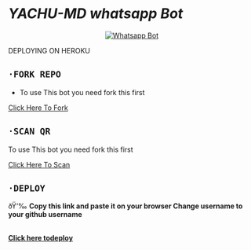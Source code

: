 
# *YACHU-MD whatsapp Bot*
<div align="center">
  
  [![Whatsapp Bot](https://readme-typing-svg.herokuapp.com?font=times-bold-italic&color=%23F7F7F7&duration=4862&center=true&vCenter=true&lines=WELCOME+TO+YACHU+MD+GIT+REPO)](https://chat.whatsapp.com/J5JYY96ehLRDt9dP8SmzHB)
</div>

DEPLOYING ON HEROKU
  <div align="left">
   
## `·FORK REPO`

- To use This bot you need fork this first <br>

[Click Here To Fork](https://github.com/NazimiX/YACHU-MD/fork)

## `·SCAN QR`

 To use This bot you need fork this first <br>

[Click Here To Scan](https://yachu-md.herokuapp.com//)


## `·DEPLOY`  
  

ðŸ‘‰ <b>Copy this link and paste it on your browser Change username to your github username<b> <br><br>

  [Click here todeploy](https://heroku.com/deploy?template=https://github.com/NazimiX/YACHU-MD)
<br>

      
      
      
      

</div>


<div align="left">
